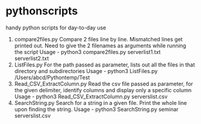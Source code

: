 # pythonscripts
handy python scripts for day-to-day use

1. compare2files.py
   Compare 2 files line by line. Mismatched lines get printed out. Need to give the 2 filenames as arguments while running the script
   Usage - python3 compare2files.py serverlist1.txt serverlist2.txt
2. ListFiles.py
   For the path passed as parameter, lists out all the files in that directory and subdirectories
   Usage - python3 ListFiles.py /Users/abcd/Pythontemp/Test
3. Read_CSV_ExtractColumn.py
   Read the csv file passed as parameter, for the given delimiter, identify columns and display only a specific column
   Usage - python3 Read_CSV_ExtractColumn.py serverslist.csv
4. SearchString.py
    Search for a string in a given file. Print the whole line upon finding the string.
    Usage - python3 SearchString.py seminar serverslist.csv
